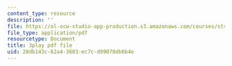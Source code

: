 ```yaml
---
content_type: resource
description: ''
file: https://ol-ocw-studio-app-production.s3.amazonaws.com/courses/sts-081-innovation-systems-for-science-technology-energy-manufacturing-and-health-spring-2017/28db143c62a43603ec7cd99078db6b4e_H-ym4rSciTM.pdf
file_type: application/pdf
resourcetype: Document
title: 3play pdf file
uid: 28db143c-62a4-3603-ec7c-d99078db6b4e
---
```

